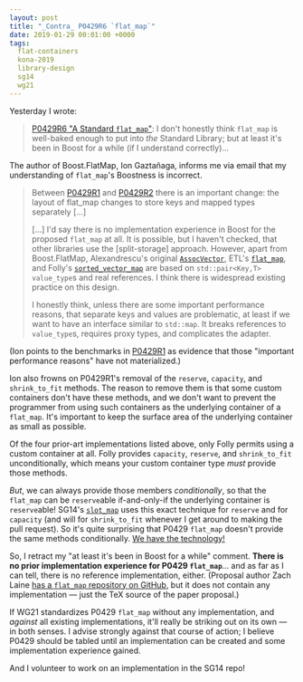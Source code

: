 ```yaml
---
layout: post
title: "_Contra_ P0429R6 `flat_map`"
date: 2019-01-29 00:01:00 +0000
tags:
  flat-containers
  kona-2019
  library-design
  sg14
  wg21
---
```


Yesterday I wrote:

> [P0429R6 "A Standard `flat_map`"](http://www.open-std.org/jtc1/sc22/wg21/docs/papers/2019/p0429r6.pdf):
> I don't honestly think `flat_map` is well-baked enough to put into _the_ Standard Library; but at least
> it's been in Boost for a while (if I understand correctly)...

The author of Boost.FlatMap, Ion Gaztañaga, informs me via email that my understanding of
`flat_map`'s Boostness is incorrect.

> Between [P0429R1](http://www.open-std.org/jtc1/sc22/wg21/docs/papers/2017/p0429r1.pdf)
> and [P0429R2](http://www.open-std.org/jtc1/sc22/wg21/docs/papers/2017/p0429r2.pdf)
> there is an important change: the layout of flat_map changes to store
> keys and mapped types separately [...]
>
> [...] I'd say there is no implementation experience in Boost for the
> proposed `flat_map` at all. It is possible, but I haven't checked, that
> other libraries use the [split-storage] approach. However, apart
> from Boost.FlatMap, Alexandrescu's original [`AssocVector`](http://loki-lib.sourceforge.net/html/a00645.html),
> ETL's [`flat_map`](https://www.etlcpp.com/flat_map.html), and Folly's
> [`sorted_vector_map`](https://github.com/facebook/folly/blob/master/folly/sorted_vector_types.h)
> are based on `std::pair<Key,T> value_type`s and real references.
> I think there is widespread existing practice on this design.
>
> I honestly think, unless there are some important performance reasons,
> that separate keys and values are problematic, at least if we want to
> have an interface similar to `std::map`. It breaks references to
> `value_type`s, requires proxy types, and complicates the adapter.

(Ion points to the benchmarks in [P0429R1](http://www.open-std.org/jtc1/sc22/wg21/docs/papers/2017/p0429r1.pdf)
as evidence that those "important performance reasons" have not materialized.)

Ion also frowns on P0429R1's removal of the `reserve`, `capacity`, and `shrink_to_fit` methods.
The reason to remove them is that some custom containers don't have these methods, and we don't
want to prevent the programmer from using such containers as the underlying container of a
`flat_map`. It's important to keep the surface area of the underlying container as small as possible.

Of the four prior-art implementations listed above, only Folly permits using a custom container at all.
Folly provides `capacity`, `reserve`, and `shrink_to_fit` unconditionally, which means your custom
container type _must_ provide those methods.

_But_, we can always provide those members _conditionally_, so that the
`flat_map` can be `reserve`able if-and-only-if the underlying container is `reserve`able! SG14's
[`slot_map`](https://github.com/WG21-SG14/SG14/blob/2a756bff57/SG14/slot_map.h#L206-L210)
uses this exact technique for `reserve` and for `capacity` (and will for `shrink_to_fit` whenever
I get around to making the pull request). So it's quite surprising that P0429 `flat_map` doesn't
provide the same methods conditionally.
[We have the technology!](https://www.youtube.com/watch?v=HoLs0V8T5AA&t=35s)

So, I retract my "at least it's been in Boost for a while" comment. <b>There is no prior implementation
experience for P0429 `flat_map`</b>... and as far as I can tell, there is no reference implementation, either.
(Proposal author Zach Laine [has a `flat_map` repository on GitHub](https://github.com/tzlaine/flat_map/),
but it does not contain any implementation — just the TeX source of the paper proposal.)

If WG21 standardizes P0429 `flat_map` without any implementation, and _against_ all existing implementations,
it'll really be striking out on its own — in both senses. I advise strongly against that course of action;
I believe P0429 should be tabled until an implementation can be created and some implementation experience
gained.

And I volunteer to work on an implementation in the SG14 repo!

